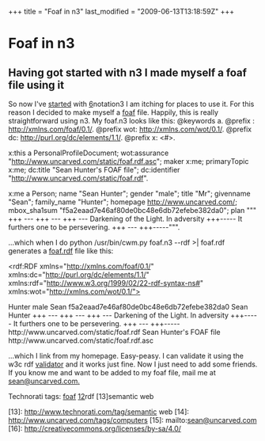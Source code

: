 +++
title = "Foaf in n3"
last_modified = "2009-06-13T13:18:59Z"
+++
# Foaf in n3

## Having got started with n3 I made myself a foaf file using it

So now I've [started][5] with [6]notation3 I am itching for places to use
it. For this reason I decided to make myself a [foaf][7] file. Happily,
this is really straightforward using n3. My foaf.n3 looks like this:
@keywords a.
@prefix : <http://xmlns.com/foaf/0.1/>.
@prefix wot: <http://xmlns.com/wot/0.1/>.
@prefix dc: <http://purl.org/dc/elements/1.1/>.
@prefix x: <#>.

x:this a PersonalProfileDocument;
wot:assurance "http://www.uncarved.com/static/foaf.rdf.asc";
maker x:me;
primaryTopic x:me;
dc:title "Sean Hunter's FOAF file";
dc:identifier "http://www.uncarved.com/static/foaf.rdf".


x:me a Person;
name "Sean Hunter";
gender "male";
title "Mr";
givenname "Sean";
family_name "Hunter";
homepage <http://www.uncarved.com/>;
mbox_sha1sum "f5a2eaad7e46af80de0bc48e6db72efebe382da0";
plan """
+++  ---
+++  ---
+++  ---             Darkening of the Light. In adversity
+++-----             It furthers one to be persevering.
+++  ---
+++-----""".

...which when I do python /usr/bin/cwm.py foaf.n3 --rdf >| foaf.rdf
generates a [foaf.rdf][8] file like this:
<!-- Processed by Id: cwm.py,v 1.164 2004/10/28 17:41:59 timbl Exp -->
<!--     using base file:/home/sean/doc/n3/foaf.n3-->


<rdf:RDF xmlns="http://xmlns.com/foaf/0.1/"
xmlns:dc="http://purl.org/dc/elements/1.1/"
xmlns:rdf="http://www.w3.org/1999/02/22-rdf-syntax-ns#"
xmlns:wot="http://xmlns.com/wot/0.1/">

<Person rdf:about="#me">
<family_name>Hunter</family_name>
<gender>male</gender>
<givenname>Sean</givenname>
<homepage rdf:resource="http://www.uncarved.com/"/>
<mbox_sha1sum>f5a2eaad7e46af80de0bc48e6db72efebe382da0</mbox_sha1sum>
<name>Sean Hunter</name>
<plan>
+++  ---
+++  ---
+++  ---             Darkening of the Light. In adversity
+++-----             It furthers one to be persevering.
+++  ---
+++-----</plan>
<title>Mr</title>
</Person>

<PersonalProfileDocument rdf:about="#this">
<dc:identifier>http://www.uncarved.com/static/foaf.rdf</dc:identifier>
<dc:title>Sean Hunter's FOAF file</dc:title>
<maker rdf:resource="#me"/>
<primaryTopic rdf:resource="#me"/>
<wot:assurance>http://www.uncarved.com/static/foaf.rdf.asc</wot:assurance>
</PersonalProfileDocument>
</rdf:RDF>

...which I link from my homepage. Easy-peasy. I can validate it using
the w3c rdf [validator][9] and it works just fine. Now I just need to add
some friends. If you know me and want to be added to my foaf file, mail
me at [sean@uncarved.com.][10]

Technorati tags: [foaf][11] [12]rdf [13]semantic web

[1]: http://www.uncarved.com/articles/foaf
[2]: http://www.uncarved.com/
[3]: http://www.uncarved.com/articles/contact
[4]: http://www.uncarved.com/login/
[5]: http://www.uncarved.com/blog/gtd_in_n3.mrk
[6]: http://www.w3.org/2000/10/swap/Primer.html
[7]: http://www.foaf-project.org/
[8]: http://www.uncarved.com/static/foaf.rdf
[9]: http://www.w3.org/RDF/Validator/
[10]: mailto:sean@uncarved.com
[11]: http://www.technorati.com/tags/foaf
[12]: http://www.technorati.com/tags/rdf
[13]: http://www.technorati.com/tag/semantic web
[14]: http://www.uncarved.com/tags/computers
[15]: mailto:sean@uncarved.com
[16]: http://creativecommons.org/licenses/by-sa/4.0/
